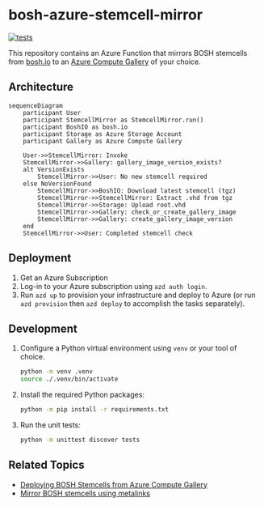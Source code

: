 # bosh-azure-stemcell-mirror

[![tests](https://github.com/s4heid/bosh-azure-stemcell-mirror/actions/workflows/test.yaml/badge.svg?branch=main)](https://github.com/s4heid/bosh-azure-stemcell-mirror/actions/workflows/test.yaml)

This repository contains an Azure Function that mirrors BOSH stemcells from [bosh.io](https://bosh.io/stemcells) to an [Azure Compute Gallery](https://learn.microsoft.com/en-us/azure/virtual-machines/azure-compute-gallery) of your choice.

## Architecture

```mermaid
sequenceDiagram
    participant User
    participant StemcellMirror as StemcellMirror.run()
    participant BoshIO as bosh.io
    participant Storage as Azure Storage Account
    participant Gallery as Azure Compute Gallery

    User->>StemcellMirror: Invoke
    StemcellMirror->>Gallery: gallery_image_version_exists?
    alt VersionExists
        StemcellMirror->>User: No new stemcell required
    else NoVersionFound
        StemcellMirror->>BoshIO: Download latest stemcell (tgz)
        StemcellMirror->>StemcellMirror: Extract .vhd from tgz
        StemcellMirror->>Storage: Upload root.vhd
        StemcellMirror->>Gallery: check_or_create_gallery_image
        StemcellMirror->>Gallery: create_gallery_image_version
    end
    StemcellMirror->>User: Completed stemcell check
```

## Deployment

1. Get an Azure Subscription
2. Log-in to your Azure subscription using `azd auth login`.
3. Run `azd up` to provision your infrastructure and deploy to Azure (or run `azd provision` then `azd deploy` to accomplish the tasks separately).

## Development

1. Configure a Python virtual environment using `venv` or your tool of choice.

    ```bash
    python -m venv .venv
    source ./.venv/bin/activate
    ```

2. Install the required Python packages:

    ```bash
    python -m pip install -r requirements.txt
    ```

3. Run the unit tests:

    ```bash
    python -m unittest discover tests
    ```

## Related Topics

- [Deploying BOSH Stemcells from Azure Compute Gallery](docs/deploying-bosh-stemcells-from-azure-compute-gallery.md)
- [Mirror BOSH stemcells using metalinks](https://github.com/dpb587/upstream-blob-mirror/blob/master/repository/bosh.io/stemcell/_metalink)
